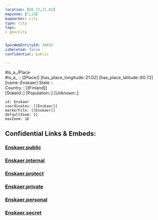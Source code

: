 ```yaml
---
location: [60.72,21.02] 
mapzoom: [7,12] 
mapmarker: city 
type: City
tags:
- geo/City


SpocWebEntityId: 30035
isDeleted: false
confidential: public

---
```

#is_a_/Place  
#is_a_ :: [[Place]] 
[has_place_longitude::21.02] 
[has_place_latitude::60.72] 
[name::Enskaer] 
State ::  
Country :: [[Finland]]  
[StateId::] 
[Population::] 
[Unknown::] 


```leaflet
id: Enskaer
coordinates: [[Enskaer]] 
markerFile: [[Enskaer]] 
defaultZoom: 11 
maxZoom: 18
```


## Confidential Links & Embeds: 

### [Enskaer.public](/_public/\Earth\Continent\Europe\Europe~North\Finland\Provinces~Finland\Western_Finland\counties~Western_Finland\Finland_Proper\CityEnskaer.public.md) 

### [Enskaer.internal](/_internal/\Earth\Continent\Europe\Europe~North\Finland\Provinces~Finland\Western_Finland\counties~Western_Finland\Finland_Proper\CityEnskaer.internal.md) 

### [Enskaer.protect](/_protect/\Earth\Continent\Europe\Europe~North\Finland\Provinces~Finland\Western_Finland\counties~Western_Finland\Finland_Proper\CityEnskaer.protect.md) 

### [Enskaer.private](/_private/\Earth\Continent\Europe\Europe~North\Finland\Provinces~Finland\Western_Finland\counties~Western_Finland\Finland_Proper\CityEnskaer.private.md) 

### [Enskaer.personal](/_personal/\Earth\Continent\Europe\Europe~North\Finland\Provinces~Finland\Western_Finland\counties~Western_Finland\Finland_Proper\CityEnskaer.personal.md) 

### [Enskaer.secret](/_secret/\Earth\Continent\Europe\Europe~North\Finland\Provinces~Finland\Western_Finland\counties~Western_Finland\Finland_Proper\CityEnskaer.secret.md)

